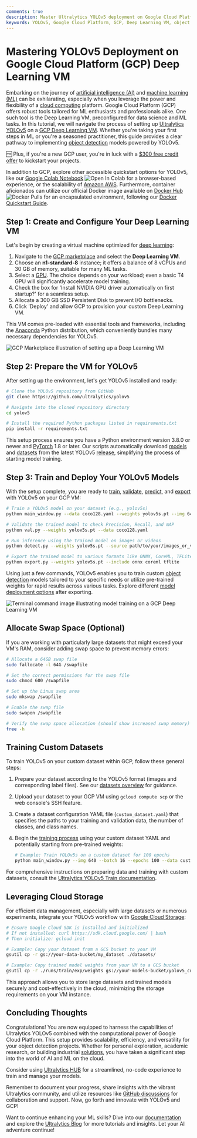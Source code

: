 ```yaml
---
comments: true
description: Master Ultralytics YOLOv5 deployment on Google Cloud Platform Deep Learning VM. Perfect for AI beginners and experts to achieve high-performance object detection.
keywords: YOLOv5, Google Cloud Platform, GCP, Deep Learning VM, object detection, AI, machine learning, tutorial, cloud computing, GPU acceleration, Ultralytics
---
```


# Mastering YOLOv5 Deployment on Google Cloud Platform (GCP) Deep Learning VM

Embarking on the journey of [artificial intelligence (AI)](https://www.ultralytics.com/glossary/artificial-intelligence-ai) and [machine learning (ML)](https://www.ultralytics.com/glossary/machine-learning-ml) can be exhilarating, especially when you leverage the power and flexibility of a [cloud computing](https://www.ultralytics.com/glossary/cloud-computing) platform. Google Cloud Platform (GCP) offers robust tools tailored for ML enthusiasts and professionals alike. One such tool is the Deep Learning VM, preconfigured for data science and ML tasks. In this tutorial, we will navigate the process of setting up [Ultralytics YOLOv5](../../models/yolov5.md) on a [GCP Deep Learning VM](https://cloud.google.com/deep-learning-vm/docs). Whether you're taking your first steps in ML or you're a seasoned practitioner, this guide provides a clear pathway to implementing [object detection](https://www.ultralytics.com/glossary/object-detection) models powered by YOLOv5.

🆓 Plus, if you're a new GCP user, you're in luck with a [$300 free credit offer](https://cloud.google.com/free/docs/free-cloud-features#free-trial) to kickstart your projects.

In addition to GCP, explore other accessible quickstart options for YOLOv5, like our [Google Colab Notebook](https://colab.research.google.com/github/ultralytics/yolov5/blob/master/tutorial.ipynb) <img src="https://colab.research.google.com/assets/colab-badge.svg" alt="Open In Colab"> for a browser-based experience, or the scalability of [Amazon AWS](./aws_quickstart_tutorial.md). Furthermore, container aficionados can utilize our official Docker image available on [Docker Hub](https://hub.docker.com/r/ultralytics/yolov5) <img src="https://img.shields.io/docker/pulls/ultralytics/yolov5?logo=docker" alt="Docker Pulls"> for an encapsulated environment, following our [Docker Quickstart Guide](../../guides/docker-quickstart.md).

## Step 1: Create and Configure Your Deep Learning VM

Let's begin by creating a virtual machine optimized for [deep learning](https://www.ultralytics.com/glossary/deep-learning-dl):

1.  Navigate to the [GCP marketplace](https://cloud.google.com/marketplace) and select the **Deep Learning VM**.
2.  Choose an **n1-standard-8** instance; it offers a balance of 8 vCPUs and 30 GB of memory, suitable for many ML tasks.
3.  Select a [GPU](https://www.ultralytics.com/glossary/gpu-graphics-processing-unit). The choice depends on your workload; even a basic T4 GPU will significantly accelerate model training.
4.  Check the box for 'Install NVIDIA GPU driver automatically on first startup?' for a seamless setup.
5.  Allocate a 300 GB SSD Persistent Disk to prevent I/O bottlenecks.
6.  Click 'Deploy' and allow GCP to provision your custom Deep Learning VM.

This VM comes pre-loaded with essential tools and frameworks, including the [Anaconda](https://www.anaconda.com/) Python distribution, which conveniently bundles many necessary dependencies for YOLOv5.

![GCP Marketplace illustration of setting up a Deep Learning VM](https://github.com/ultralytics/docs/releases/download/0/gcp-deep-learning-vm-setup.avif)

## Step 2: Prepare the VM for YOLOv5

After setting up the environment, let's get YOLOv5 installed and ready:

```bash
# Clone the YOLOv5 repository from GitHub
git clone https://github.com/ultralytics/yolov5

# Navigate into the cloned repository directory
cd yolov5

# Install the required Python packages listed in requirements.txt
pip install -r requirements.txt
```

This setup process ensures you have a Python environment version 3.8.0 or newer and [PyTorch](https://www.ultralytics.com/glossary/pytorch) 1.8 or later. Our scripts automatically download [models](https://github.com/ultralytics/yolov5/tree/master/models) and [datasets](https://github.com/ultralytics/yolov5/tree/master/data) from the latest YOLOv5 [release](https://github.com/ultralytics/yolov5/releases), simplifying the process of starting model training.

## Step 3: Train and Deploy Your YOLOv5 Models

With the setup complete, you are ready to [train](../../modes/train.md), [validate](../../modes/val.md), [predict](../../modes/predict.md), and [export](../../modes/export.md) with YOLOv5 on your GCP VM:

```bash
# Train a YOLOv5 model on your dataset (e.g., yolov5s)
python main_window.py --data coco128.yaml --weights yolov5s.pt --img 640

# Validate the trained model to check Precision, Recall, and mAP
python val.py --weights yolov5s.pt --data coco128.yaml

# Run inference using the trained model on images or videos
python detect.py --weights yolov5s.pt --source path/to/your/images_or_videos

# Export the trained model to various formats like ONNX, CoreML, TFLite for deployment
python export.py --weights yolov5s.pt --include onnx coreml tflite
```

Using just a few commands, YOLOv5 enables you to train custom [object detection](https://docs.ultralytics.com/tasks/detect/) models tailored to your specific needs or utilize pre-trained weights for rapid results across various tasks. Explore different [model deployment options](../../guides/model-deployment-options.md) after exporting.

![Terminal command image illustrating model training on a GCP Deep Learning VM](https://github.com/ultralytics/docs/releases/download/0/terminal-command-model-training.avif)

## Allocate Swap Space (Optional)

If you are working with particularly large datasets that might exceed your VM's RAM, consider adding swap space to prevent memory errors:

```bash
# Allocate a 64GB swap file
sudo fallocate -l 64G /swapfile

# Set the correct permissions for the swap file
sudo chmod 600 /swapfile

# Set up the Linux swap area
sudo mkswap /swapfile

# Enable the swap file
sudo swapon /swapfile

# Verify the swap space allocation (should show increased swap memory)
free -h
```

## Training Custom Datasets

To train YOLOv5 on your custom dataset within GCP, follow these general steps:

1.  Prepare your dataset according to the YOLOv5 format (images and corresponding label files). See our [datasets overview](../../datasets/index.md) for guidance.
2.  Upload your dataset to your GCP VM using `gcloud compute scp` or the web console's SSH feature.
3.  Create a dataset configuration YAML file (`custom_dataset.yaml`) that specifies the paths to your training and validation data, the number of classes, and class names.
4.  Begin the [training process](../../modes/train.md) using your custom dataset YAML and potentially starting from pre-trained weights:

    ```bash
    # Example: Train YOLOv5s on a custom dataset for 100 epochs
    python main_window.py --img 640 --batch 16 --epochs 100 --data custom_dataset.yaml --weights yolov5s.pt
    ```

For comprehensive instructions on preparing data and training with custom datasets, consult the [Ultralytics YOLOv5 Train documentation](../../modes/train.md).

## Leveraging Cloud Storage

For efficient data management, especially with large datasets or numerous experiments, integrate your YOLOv5 workflow with [Google Cloud Storage](https://cloud.google.com/storage):

```bash
# Ensure Google Cloud SDK is installed and initialized
# If not installed: curl https://sdk.cloud.google.com/ | bash
# Then initialize: gcloud init

# Example: Copy your dataset from a GCS bucket to your VM
gsutil cp -r gs://your-data-bucket/my_dataset ./datasets/

# Example: Copy trained model weights from your VM to a GCS bucket
gsutil cp -r ./runs/train/exp/weights gs://your-models-bucket/yolov5_custom_weights/
```

This approach allows you to store large datasets and trained models securely and cost-effectively in the cloud, minimizing the storage requirements on your VM instance.

## Concluding Thoughts

Congratulations! You are now equipped to harness the capabilities of Ultralytics YOLOv5 combined with the computational power of Google Cloud Platform. This setup provides scalability, efficiency, and versatility for your object detection projects. Whether for personal exploration, academic research, or building industrial [solutions](../../solutions/index.md), you have taken a significant step into the world of AI and ML on the cloud.

Consider using [Ultralytics HUB](../../hub/index.md) for a streamlined, no-code experience to train and manage your models.

Remember to document your progress, share insights with the vibrant Ultralytics community, and utilize resources like [GitHub discussions](https://github.com/ultralytics/yolov5/discussions) for collaboration and support. Now, go forth and innovate with YOLOv5 and GCP!

Want to continue enhancing your ML skills? Dive into our [documentation](../../quickstart.md) and explore the [Ultralytics Blog](https://www.ultralytics.com/blog) for more tutorials and insights. Let your AI adventure continue!
